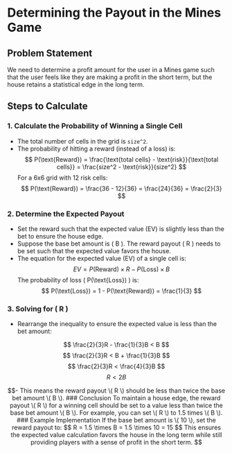# Determining the Payout in the Mines Game

## Problem Statement
We need to determine a profit amount for the user in a Mines game such that the user feels like they are making a profit in the short term, but the house retains a statistical edge in the long term.

## Steps to Calculate

### 1. Calculate the Probability of Winning a Single Cell
- The total number of cells in the grid is `size^2`.
- The probability of hitting a reward (instead of a loss) is:
  $$ P(\text{Reward}) = \frac{\text{total cells} - \text{risk}}{\text{total cells}} = \frac{size^2 - \text{risk}}{size^2} $$
  For a 6x6 grid with 12 risk cells:
  $$ P(\text{Reward}) = \frac{36 - 12}{36} = \frac{24}{36} = \frac{2}{3} $$

### 2. Determine the Expected Payout
- Set the reward such that the expected value (EV) is slightly less than the bet to ensure the house edge.
- Suppose the base bet amount is \( B \). The reward payout \( R \) needs to be set such that the expected value favors the house.
- The equation for the expected value (EV) of a single cell is:
  $$ EV = P(\text{Reward}) \times R - P(\text{Loss}) \times B $$
  The probability of loss \( P(\text{Loss}) \) is:
  $$ P(\text{Loss}) = 1 - P(\text{Reward}) = \frac{1}{3} $$

### 3. Solving for \( R \)
- Rearrange the inequality to ensure the expected value is less than the bet amount:
  ```math
$$ \frac{2}{3}R - \frac{1}{3}B < B $$
  $$ \frac{2}{3}R < B + \frac{1}{3}B $$
  $$ \frac{2}{3}R < \frac{4}{3}B $$
  $$ R < 2B $$
```math
- This means the reward payout \( R \) should be less than twice the base bet amount \( B \).

### Conclusion
To maintain a house edge, the reward payout \( R \) for a winning cell should be set to a value less than twice the base bet amount \( B \). For example, you can set \( R \) to 1.5 times \( B \).

### Example Implementation
If the base bet amount is \( 10 \), set the reward payout to:
$$ R = 1.5 \times B = 1.5 \times 10 = 15 $$
This ensures the expected value calculation favors the house in the long term while still providing players with a sense of profit in the short term.
